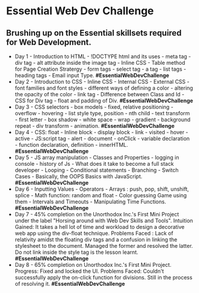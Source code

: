 # Essential Web Dev Challenge <br>
## Brushing up on the Essential skillsets required for Web Development.<br>
* Day 1 - Introduction to HTML - !DOCTYPE html and its uses - meta tag - div tag - alt attribute inside the image tag - Inline CSS - Table method for Page Creation Stratergy - form tags - select tag - a tag - list tags - heading tags - Email input Type. **#EssentialWebDevChallenge**<br>
* Day 2 - Introduction to CSS - Inline CSS - Internal CSS - External CSS - font families and font styles - different ways of defining a color - altering the opacity of the color - link tag - Difference between Class and Id - CSS for Div tag - float and padding of Div. **#EssentialWebDevChallenge**
* Day 3 - CSS selectors - box models - fixed, relative positioning - overflow -  hovering - list style type, position - nth child - text transform - first letter  - box shadow - white space - wrap - gradient - background repeat - div transform - animation. **#EssentialWebDevChallenge**
* Day 4 - CSS: float - Inline block - display block - link - visited - hover - active - JS:script tag - alert - document - onClick - variable declaration - function declaration, definition - innerHTML.
**#EssentialWebDevChallenge**
* Day 5 - JS array manipulation - Classes and Properties - logging in console - history of Js - What does it take to become a full stack developer - Looping - Conditional statements - Branching - Switch Cases - Basically, the OOPS Basics with JavaScript. **#EssentialWebDevChallenge**
* Day 6 - Inputting Values - Operators - Arrays : push, pop, shift, unshift, splice - Math function: random and float - Color guessing Game using them - Intervals and Timeouts - Manipulating Time Functions. **#EssentialWebDevChallenge**
* Day 7 - 45% completion on the Unorthodox Inc.'s First Mini Project under the label "Horsing around with Web Dev Skills and Tools". Intuition Gained: It takes a hell lot of time and workload to design a decorative web app using the div-float technique. Problems Faced : Lack of relativity amidst the floating div tags and a confusion in linking the stylesheet to the document. Managed the former and resolved the latter. Do not link inside the style tag is the lesson learnt. **#EssentialWebDevChallenge**
* Day 8 - 65% completion on Unorthodox Inc.'s First Mini Project. Progress: Fixed and locked the UI. Problems Faced: Couldn't successfully apply the on-click function for divisions. Still in the process of resolving it. **#EssentialWebDevChallenge**
